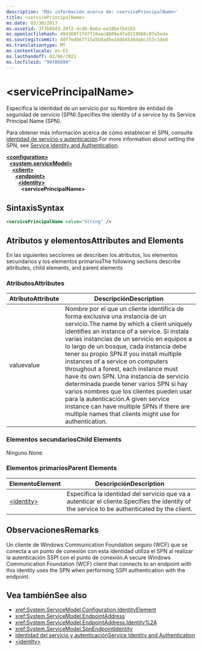 ```yaml
---
description: 'Más información acerca de: <servicePrincipalName>'
title: <servicePrincipalName>
ms.date: 03/30/2017
ms.assetid: 3f3b85d3-20f2-4cd8-8a6a-ee18befbd165
ms.openlocfilehash: 494368f1f47f10aac8009e47a9219966c87e5eda
ms.sourcegitcommit: ddf7edb67715a5b9a45e3dd44536dabc153c1de0
ms.translationtype: MT
ms.contentlocale: es-ES
ms.lasthandoff: 02/06/2021
ms.locfileid: "99786699"
---
```

# \<servicePrincipalName>

<span data-ttu-id="2dbd4-102">Especifica la identidad de un servicio por su Nombre de entidad de seguridad de servicio (SPN).</span><span class="sxs-lookup"><span data-stu-id="2dbd4-102">Specifies the identity of a service by its Service Principal Name (SPN).</span></span>  
  
<span data-ttu-id="2dbd4-103">Para obtener más información acerca de cómo establecer el SPN, consulte [identidad de servicio y autenticación](../../../wcf/feature-details/service-identity-and-authentication.md).</span><span class="sxs-lookup"><span data-stu-id="2dbd4-103">For more information about setting the SPN, see [Service Identity and Authentication](../../../wcf/feature-details/service-identity-and-authentication.md).</span></span>  
  
[**\<configuration>**](../configuration-element.md)\
&nbsp;&nbsp;[**\<system.serviceModel>**](system-servicemodel.md)\
&nbsp;&nbsp;&nbsp;&nbsp;[**\<client>**](client.md)\
&nbsp;&nbsp;&nbsp;&nbsp;&nbsp;&nbsp;[**\<endpoint>**](endpoint-of-client.md)\
&nbsp;&nbsp;&nbsp;&nbsp;&nbsp;&nbsp;&nbsp;&nbsp;[**\<identity>**](identity.md)\
&nbsp;&nbsp;&nbsp;&nbsp;&nbsp;&nbsp;&nbsp;&nbsp;&nbsp;&nbsp;**\<servicePrincipalName>**  
  
## <a name="syntax"></a><span data-ttu-id="2dbd4-104">Sintaxis</span><span class="sxs-lookup"><span data-stu-id="2dbd4-104">Syntax</span></span>  
  
```xml  
<servicePrincipalName value="String" />
```  
  
## <a name="attributes-and-elements"></a><span data-ttu-id="2dbd4-105">Atributos y elementos</span><span class="sxs-lookup"><span data-stu-id="2dbd4-105">Attributes and Elements</span></span>  

 <span data-ttu-id="2dbd4-106">En las siguientes secciones se describen los atributos, los elementos secundarios y los elementos primarios</span><span class="sxs-lookup"><span data-stu-id="2dbd4-106">The following sections describe attributes, child elements, and parent elements</span></span>  
  
### <a name="attributes"></a><span data-ttu-id="2dbd4-107">Atributos</span><span class="sxs-lookup"><span data-stu-id="2dbd4-107">Attributes</span></span>  
  
|<span data-ttu-id="2dbd4-108">Atributo</span><span class="sxs-lookup"><span data-stu-id="2dbd4-108">Attribute</span></span>|<span data-ttu-id="2dbd4-109">Descripción</span><span class="sxs-lookup"><span data-stu-id="2dbd4-109">Description</span></span>|  
|---------------|-----------------|  
|<span data-ttu-id="2dbd4-110">value</span><span class="sxs-lookup"><span data-stu-id="2dbd4-110">value</span></span>|<span data-ttu-id="2dbd4-111">Nombre por el que un cliente identifica de forma exclusiva una instancia de un servicio.</span><span class="sxs-lookup"><span data-stu-id="2dbd4-111">The name by which a client uniquely identifies an instance of a service.</span></span> <span data-ttu-id="2dbd4-112">Si instala varias instancias de un servicio en equipos a lo largo de un bosque, cada instancia debe tener su propio SPN.</span><span class="sxs-lookup"><span data-stu-id="2dbd4-112">If you install multiple instances of a service on computers throughout a forest, each instance must have its own SPN.</span></span> <span data-ttu-id="2dbd4-113">Una instancia de servicio determinada puede tener varios SPN si hay varios nombres que los clientes pueden usar para la autenticación.</span><span class="sxs-lookup"><span data-stu-id="2dbd4-113">A given service instance can have multiple SPNs if there are multiple names that clients might use for authentication.</span></span>|  
  
### <a name="child-elements"></a><span data-ttu-id="2dbd4-114">Elementos secundarios</span><span class="sxs-lookup"><span data-stu-id="2dbd4-114">Child Elements</span></span>  

 <span data-ttu-id="2dbd4-115">Ninguno.</span><span class="sxs-lookup"><span data-stu-id="2dbd4-115">None.</span></span>  
  
### <a name="parent-elements"></a><span data-ttu-id="2dbd4-116">Elementos primarios</span><span class="sxs-lookup"><span data-stu-id="2dbd4-116">Parent Elements</span></span>  
  
|<span data-ttu-id="2dbd4-117">Elemento</span><span class="sxs-lookup"><span data-stu-id="2dbd4-117">Element</span></span>|<span data-ttu-id="2dbd4-118">Descripción</span><span class="sxs-lookup"><span data-stu-id="2dbd4-118">Description</span></span>|  
|-------------|-----------------|  
|[\<identity>](identity.md)|<span data-ttu-id="2dbd4-119">Especifica la identidad del servicio que va a autenticar el cliente.</span><span class="sxs-lookup"><span data-stu-id="2dbd4-119">Specifies the identity of the service to be authenticated by the client.</span></span>|  
  
## <a name="remarks"></a><span data-ttu-id="2dbd4-120">Observaciones</span><span class="sxs-lookup"><span data-stu-id="2dbd4-120">Remarks</span></span>  

 <span data-ttu-id="2dbd4-121">Un cliente de Windows Communication Foundation seguro (WCF) que se conecta a un punto de conexión con esta identidad utiliza el SPN al realizar la autenticación SSPI con el punto de conexión.</span><span class="sxs-lookup"><span data-stu-id="2dbd4-121">A secure Windows Communication Foundation (WCF) client that connects to an endpoint with this identity uses the SPN when performing SSPI authentication with the endpoint.</span></span>  
  
## <a name="see-also"></a><span data-ttu-id="2dbd4-122">Vea también</span><span class="sxs-lookup"><span data-stu-id="2dbd4-122">See also</span></span>

- <xref:System.ServiceModel.Configuration.IdentityElement>
- <xref:System.ServiceModel.EndpointAddress>
- <xref:System.ServiceModel.EndpointAddress.Identity%2A>
- <xref:System.ServiceModel.SpnEndpointIdentity>
- [<span data-ttu-id="2dbd4-123">Identidad del servicio y autenticación</span><span class="sxs-lookup"><span data-stu-id="2dbd4-123">Service Identity and Authentication</span></span>](../../../wcf/feature-details/service-identity-and-authentication.md)
- [\<identity>](identity.md)
